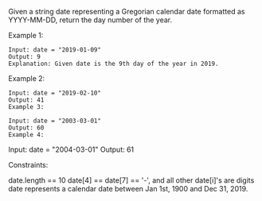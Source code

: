 Given a string date representing a Gregorian calendar date formatted as YYYY-MM-DD, return the day number of the year.


Example 1:
```
Input: date = "2019-01-09"
Output: 9
Explanation: Given date is the 9th day of the year in 2019.
```

Example 2:
```
Input: date = "2019-02-10"
Output: 41
Example 3:
```

```
Input: date = "2003-03-01"
Output: 60
Example 4:
```
Input: date = "2004-03-01"
Output: 61
 

Constraints:

date.length == 10
date[4] == date[7] == '-', and all other date[i]'s are digits
date represents a calendar date between Jan 1st, 1900 and Dec 31, 2019.